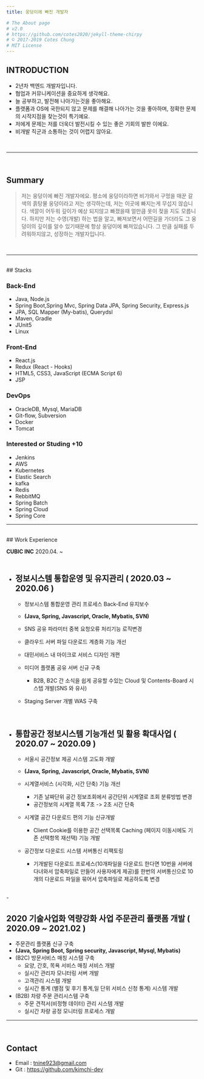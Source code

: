 ```yaml
---
title: 웅덩이에 빠진 개발자

# The About page
# v2.0
# https://github.com/cotes2020/jekyll-theme-chirpy
# © 2017-2019 Cotes Chung
# MIT License
---
```




## INTRODUCTION

- 2년차 백엔드 개발자입니다.
- 협업과 커뮤니케이션을 중요하게 생각해요.
- 늘 공부하고, 발전해 나아가는것을 좋아해요.
- 플랫폼과 OS에 국한되지 않고 문제를 해결해 나아가는 것을 좋아하며, 정확한 문제의 시작지점을 찾는것이 특기예요.
- 저에게 문제는 저를 더욱더 발전시킬 수 있는 좋은 기회의 발판 이에요.
- 비개발 직군과 소통하는 것이 어렵지 않아요.

<br>

---
<br>

## Summary

> 저는 웅덩이에 빠진 개발자에요. 평소에 웅덩이라하면 비가와서 구멍을 매꾼 갈색의 흙탕물 웅덩이라고 저는 생각하는데, 저는 이곳에 빠지는게 무섭지 않습니다. 색깔이 어두워 깊이가 예상 되지않고 빠졌을때 얼만큼 옷이 젖을 지도 모릅니다. 하지만 저는 수영(개발) 하는 법을 알고, 빠져보면서 어떤길을 가더라도 그 웅덩이의 깊이를 알수 있기때문에 항상 웅덩이에 빠져있습니다. 그 만큼 실패를 두려워하지않고, 성장하는 개발자입니다.  

<br>

---
<br>
## Stacks



### Back-End

- Java, Node.js
- Spring Boot,Spring Mvc, Spring Data JPA, Spring Security, Express.js
- JPA, SQL Mapper (My-batis), Querydsl
- Maven, Gradle
- JUnit5
- Linux



### Front-End

- React.js
- Redux (React - Hooks)
- HTML5, CSS3, JavaScript (ECMA Script 6)
- JSP



### DevOps

- OracleDB, Mysql, MariaDB
- Git-flow, Subversion
- Docker
- Tomcat



### Interested or Studing +10

- Jenkins
- AWS
- Kubernetes
- Elastic Search
- kafka
- Redis
- RebbitMQ
- Spring Batch
- Spring Cloud
- Spring Core

---
<br>
## Work Experience  

**CUBIC INC** 2020.04. ~  
<br>  

- <h2 data-toc-skip>정보시스템 통합운영 및 유지관리 ( 2020.03 ~ 2020.06 )</h2>  

  - 정보시스템 통합운영 관리 프로세스 Back-End 유지보수  

  - **(Java, Spring, Javascript, Oracle, Mybatis, SVN)**  

  - SNS 공유 파라미터 중복 요청오류 처리기능 로직변경  

  - 클라우드 서버 파일 다운로드 계층화 기능 개선  

  - 대민서비스 내 마이크로 서비스 디자인 개편  

  - 미디어 플랫폼 공유 서버 신규 구축  
    - B2B, B2C 간 소식을 쉽게 공유할 수있는 Cloud 및 Contents-Board 시스텝 개발(SNS 와 유사)  

  - Staging Server 개별 WAS 구축  
<br>  

- <h2 data-toc-skip>통합공간 정보시스템 기능개선 및 활용 확대사업 ( 2020.07 ~ 2020.09 )</h2>  

  - 서울시 공간정보 제공 시스템 고도화 개발  

  - **(Java, Spring, Javascript, Oracle, Mybatis, SVN)**  

  - 시계열서비스 (시각화, 시간 단축) 기능 개선  
    - 기존 날짜단위 공간 정보조회에서 공간단위 시계열로 조회 분류방법 변경  
    - 공간정보의 시계열 목록 7초 -> 2초 시간 단축  

  - 시계열 공간 다운로드 편의 기능 신규개발  
    - Client Cookie를 이용한 공간 선택목록 Caching (페이지 이동시에도 기존 선택항목 재선택) 기능 개발  

  - 공간정보 다운로드 시스템 서버통신 리팩토링  
    - 기개발된 다운로드 프로세스(10개파일을 다운로드 한다면  10번을 서버에 다녀와서 압축파일로 만들어 사용자에게 제공)를 한번의 서버통신으로 10개의 다운로드 파일을 묶어서 압축파일로 제공하도록 변경  
<br>
- <h2 data-toc-skip>2020 기술사업화 역량강화 사업 주문관리 플랫폼 개발 ( 2020.09 ~ 2021.02 )</h2>  

  - 주문관리 플랫폼 신규 구축  
  - **(Java, Spring Boot, Spring security, Javascript, Mysql, Mybatis)**  
  - (B2C) 방문서비스 매칭 시스템 구축  
    - 요양, 간호, 목욕 서비스 매칭 서비스 개발  
    - 실시간 관리자 모니터링 서버 개발  
    - 고객관리 시스템 개발  
    - 실시간 통계 (별점 및 후기 통계,일 단위 서비스 신청 통계) 시스템 개발  
  - (B2B) 차량 주문 관리시스템 구축  
    - 주문 견적서(비정형 데이터) 관리 시스템  개발  
    - 실시간 차량 공정 모니터링 프로세스 개발  

---
<br>  

## Contact  
  - Email : tnine923@gmail.com  
  - Git   : https://github.com/kimchi-dev  
